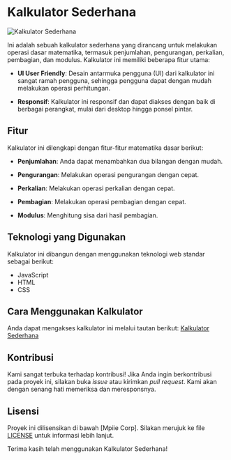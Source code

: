# Kalkulator Sederhana

![Kalkulator Sederhana](https://lh3.googleusercontent.com/drive-viewer/AITFw-wdy9EiOInjStX4Li2tnQKgq8n5KAPhCfperjID0FPWHQAjmgAl2vfM47wTT6_ulHGTaCr-6sH7tvAn-goZTHypCk-M=s1600)

Ini adalah sebuah kalkulator sederhana yang dirancang untuk melakukan operasi dasar matematika, termasuk penjumlahan, pengurangan, perkalian, pembagian, dan modulus. Kalkulator ini memiliki beberapa fitur utama:

- **UI User Friendly**: Desain antarmuka pengguna (UI) dari kalkulator ini sangat ramah pengguna, sehingga pengguna dapat dengan mudah melakukan operasi perhitungan.

- **Responsif**: Kalkulator ini responsif dan dapat diakses dengan baik di berbagai perangkat, mulai dari desktop hingga ponsel pintar.

## Fitur

Kalkulator ini dilengkapi dengan fitur-fitur matematika dasar berikut:

- **Penjumlahan**: Anda dapat menambahkan dua bilangan dengan mudah.

- **Pengurangan**: Melakukan operasi pengurangan dengan cepat.

- **Perkalian**: Melakukan operasi perkalian dengan cepat.

- **Pembagian**: Melakukan operasi pembagian dengan cepat.

- **Modulus**: Menghitung sisa dari hasil pembagian.

## Teknologi yang Digunakan

Kalkulator ini dibangun dengan menggunakan teknologi web standar sebagai berikut:

- JavaScript
- HTML
- CSS

## Cara Menggunakan Kalkulator

Anda dapat mengakses kalkulator ini melalui tautan berikut: [Kalkulator Sederhana](https://contohlinkkalkulatoranda.com)

## Kontribusi

Kami sangat terbuka terhadap kontribusi! Jika Anda ingin berkontribusi pada proyek ini, silakan buka *issue* atau kirimkan *pull request*. Kami akan dengan senang hati memeriksa dan meresponsnya.

## Lisensi

Proyek ini dilisensikan di bawah [Mpiie Corp]. Silakan merujuk ke file [LICENSE](LICENSE) untuk informasi lebih lanjut.

Terima kasih telah menggunakan Kalkulator Sederhana!

